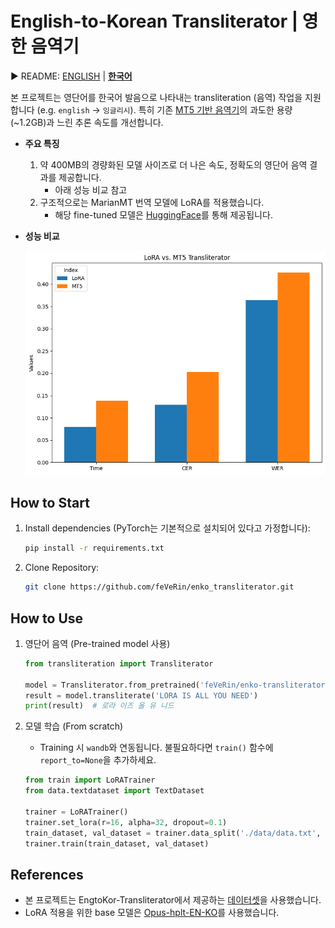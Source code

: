 # English-to-Korean Transliterator | 영한 음역기

▶ README: [ENGLISH](../README.md) | [**한국어**](README.ko.md)

본 프로젝트는 영단어를 한국어 발음으로 나타내는 transliteration (음역) 작업을 지원합니다 (e.g. `english` -> `잉글리시`). 특히 기존 [MT5 기반 음역기](https://github.com/eunsour/engtokor-transliterator/tree/main)의 과도한 용량 (~1.2GB)과 느린 추론 속도를 개선합니다.

- **주요 특징**
    1. 약 400MB의 경량화된 모델 사이즈로 더 나은 속도, 정확도의 영단어 음역 결과를 제공합니다.
        - 아래 성능 비교 참고
    2. 구조적으로는 MarianMT 번역 모델에 LoRA를 적용했습니다.
        - 해당 fine-tuned 모델은 [HuggingFace](https://huggingface.co/feVeRin/enko-transliteration)를 통해 제공됩니다.

- **성능 비교**  

    ![image](output.png)

## How to Start

1. Install dependencies (PyTorch는 기본적으로 설치되어 있다고 가정합니다):

    ```bash
    pip install -r requirements.txt
    ```

2. Clone Repository:

    ```bash
    git clone https://github.com/feVeRin/enko_transliterator.git
    ```

## How to Use

1. 영단어 음역 (Pre-trained model 사용)

    ```python
    from transliteration import Transliterator

    model = Transliterator.from_pretrained('feVeRin/enko-transliterator')
    result = model.transliterate('LORA IS ALL YOU NEED')
    print(result)  # 로라 이즈 올 유 니드
    ```

2. 모델 학습 (From scratch)
    - Training 시 `wandb`와 연동됩니다. 불필요하다면 `train()` 함수에 `report_to=None`을 추가하세요.

    ```python
    from train import LoRATrainer
    from data.textdataset import TextDataset

    trainer = LoRATrainer()
    trainer.set_lora(r=16, alpha=32, dropout=0.1)
    train_dataset, val_dataset = trainer.data_split('./data/data.txt', 0.2)
    trainer.train(train_dataset, val_dataset)
    ```

## References

- 본 프로젝트는 EngtoKor-Transliterator에서 제공하는 [데이터셋](https://github.com/eunsour/engtokor-transliterator/tree/main)을 사용했습니다.
- LoRA 적용을 위한 base 모델은 [Opus-hplt-EN-KO](https://huggingface.co/Neurora/opus-hplt-en-ko-v2.0)를 사용했습니다.
